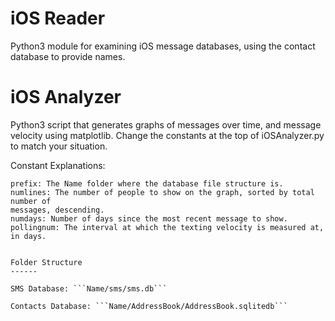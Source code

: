 iOS Reader
==============

Python3 module for examining iOS message databases, using the contact database
to provide names.

iOS Analyzer
============

Python3 script that generates graphs of messages over time, and message
velocity using matplotlib. Change the constants at the top of iOSAnalyzer.py to match your
situation.

Constant Explanations:  
```
prefix: The Name folder where the database file structure is.
numlines: The number of people to show on the graph, sorted by total number of
messages, descending.
numdays: Number of days since the most recent message to show.
pollingnum: The interval at which the texting velocity is measured at, in days.


Folder Structure
------

SMS Database: ```Name/sms/sms.db```  

Contacts Database: ```Name/AddressBook/AddressBook.sqlitedb```

